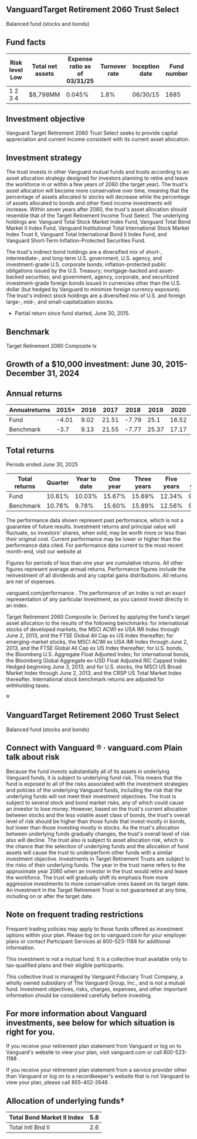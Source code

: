## VanguardTarget Retirement 2060 Trust Select

Balanced fund (stocks and bonds)

## Fund facts

| Risk level Low   | Total net assets   | Expense ratio as of 03/31/25   | Turnover rate   | Inception date   |   Fund number |
|------------------|--------------------|--------------------------------|-----------------|------------------|---------------|
| 1 2 3 4          | $8,798MM           | 0.045%                         | 1.8%            | 06/30/15         |          1685 |

## Investment objective

Vanguard Target Retirement 2060 Trust Select seeks to provide capital appreciation and current income consistent with its current asset allocation.

## Investment strategy

The trust invests in other Vanguard mutual funds and trusts according to an asset allocation strategy designed for investors planning to retire and leave the workforce in or within a few years of 2060 (the target year). The trust's asset allocation will become more conservative over time, meaning that the percentage of assets allocated to stocks will decrease while the percentage of assets allocated to bonds and other fixed income investments will increase. Within seven years after 2060, the trust's asset allocation should resemble that of the Target Retirement Income Trust Select. The underlying holdings are: Vanguard Total Stock Market Index Fund, Vanguard Total Bond Market II Index Fund, Vanguard Institutional Total International Stock Market Index Trust II, Vanguard Total International Bond II Index Fund, and Vanguard Short-Term Inflation-Protected Securities Fund.

The trust's indirect bond holdings are a diversified mix of short-, intermediate-, and long-term U.S. government, U.S. agency, and investment-grade U.S. corporate bonds; inflation-protected public obligations issued by the U.S. Treasury; mortgage-backed and asset-backed securities; and government, agency, corporate, and securitized investment-grade foreign bonds issued in currencies other than the U.S. dollar (but hedged by Vanguard to minimize foreign currency exposure). The trust's indirect stock holdings are a diversified mix of U.S. and foreign large-, mid-, and small-capitalization stocks.

* Partial return since fund started, June 30, 2015.

## Benchmark

Target Retirement 2060 Composite Ix

## Growth of a $10,000 investment:  June 30, 2015-  December 31, 2024

<!-- image -->

## Annual returns

<!-- image -->

| Annualreturns   |   2015* |   2016 |   2017 |   2018 |   2019 |   2020 |   2021 |   2022 |   2023 |   2024 |
|-----------------|---------|--------|--------|--------|--------|--------|--------|--------|--------|--------|
| Fund            |   -4.01 |   9.02 |  21.51 |  -7.79 |  25.1  |  16.52 |  16.62 | -17.4  |  20.26 |  14.67 |
| Benchmark       |   -3.7  |   9.13 |  21.55 |  -7.77 |  25.37 |  17.17 |  16.75 | -17.07 |  20.47 |  14.92 |

## Total returns

Periods ended June 30, 2025

| Total returns   | Quarter   | Year to date   | One year   | Three years   | Five years   | Ten years   |
|-----------------|-----------|----------------|------------|---------------|--------------|-------------|
| Fund            | 10.61%    | 10.03%         | 15.67%     | 15.69%        | 12.34%       | 9.59%       |
| Benchmark       | 10.76%    | 9.78%          | 15.60%     | 15.89%        | 12.56%       | 9.80%       |

The performance data shown represent past performance, which is not a guarantee of future results. Investment returns and principal value will fluctuate, so investors' shares, when sold, may be worth more or less than their original cost. Current performance may be lower or higher than the performance data cited. For performance data current to the most recent month-end, visit our website at

Figures for periods of less than one year are cumulative returns. All other figures represent average annual returns. Performance figures include the reinvestment of all dividends and any capital gains distributions. All returns are net of expenses.

vanguard.com/performance  . The performance of an index is not an exact representation of any particular investment, as you cannot invest directly in an index.

Target Retirement 2060 Composite Ix: Derived by applying the fund's target asset allocation to the results of the following benchmarks: for international stocks of developed markets, the MSCI ACWI ex USA IMI Index through June 2, 2013, and the FTSE Global All Cap ex US Index thereafter; for emerging-market stocks, the MSCI ACWI ex USA IMI Index through June 2, 2013, and the FTSE Global All Cap ex US Index thereafter; for U.S. bonds, the Bloomberg U.S. Aggregate Float Adjusted Index; for international bonds, the Bloomberg Global Aggregate ex-USD Float Adjusted RIC Capped Index Hedged beginning June 3, 2013; and for U.S. stocks, the MSCI US Broad Market Index through June 2, 2013, and the CRSP US Total Market Index thereafter. International stock benchmark returns are adjusted for withholding taxes.

®

<!-- image -->

## VanguardTarget Retirement 2060 Trust Select

Balanced fund (stocks and bonds)

## Connect with Vanguard   ® ·    vanguard.com Plain talk about risk

Because the fund invests substantially all of its assets in underlying Vanguard funds, it is subject to underlying fund risk. This means that the fund is exposed to all of the risks associated with the investment strategies and policies of the underlying Vanguard funds, including the risk that the underlying funds will not meet their investment objectives. The trust is subject to several stock and bond market risks, any of which could cause an investor to lose money. However, based on the trust's current allocation between stocks and the less volatile asset class of bonds, the trust's overall level of risk should be higher than those funds that invest mostly in bonds, but lower than those investing mostly in stocks. As the trust's allocation between underlying funds gradually changes, the trust's overall level of risk also will decline. The trust also is subject to asset allocation risk, which is the chance that the selection of underlying funds and the allocation of fund assets will cause the trust to underperform other funds with a similar investment objective. Investments in Target Retirement Trusts are subject to the risks of their underlying funds. The year in the trust name refers to the approximate year 2060 when an investor in the trust would retire and leave the workforce. The trust will gradually shift its emphasis from more aggressive investments to more conservative ones based on its target date. An investment in the Target Retirement Trust is not guaranteed at any time, including on or after the target date.

## Note on frequent trading restrictions

Frequent trading policies may apply to those funds offered as investment options within your plan. Please log on to   vanguard.com for your employer plans or contact Participant Services at 800-523-1188 for additional information.

This investment is not a mutual fund. It is a collective trust available only to tax-qualified plans and their eligible participants.

This collective trust is managed by Vanguard Fiduciary Trust Company, a wholly owned subsidiary of The Vanguard Group, Inc., and is not a mutual fund. Investment objectives, risks, charges, expenses, and other important information should be considered carefully before investing.

## For more information about Vanguard investments, see below for which situation is right for you.

If you receive your retirement plan statement from Vanguard or log on to Vanguard's website to view your plan, visit vanguard.com or call 800-523-1188 .

If you receive your retirement plan statement from a service provider other than Vanguard or log on to a recordkeeper's website that is not Vanguard to view your plan, please call 855-402-2646 .

## Allocation of underlying funds†

<!-- image -->

| Total Bond Market II Index   |   5.8 |
|------------------------------|-------|
| Total Intl Bnd II            |   2.6 |